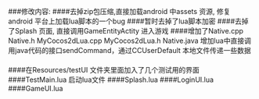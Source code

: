 ###修改内容:
####去掉zip包压缩,直接加载android 中assets 资源, 修复android 平台上加载lua脚本的一个bug 
####暂时去掉了lua脚本加密
####去掉了Splash 页面, 直接调用GameEntityActity 进入游戏
####增加了Native.cpp Native.h MyCocos2dLua.cpp MyCocos2dLua.h Native.java 增加lua中直接调用java代码的接口sendCommand，通过CCUserDefault 本地文件传递一些数据
####
####在Resources/testUI 文件夹里面加入了几个测试用的界面
####TestMain.lua 启动lua文件
####Splash.lua
####LoginUI.lua
####GameUI.lua
